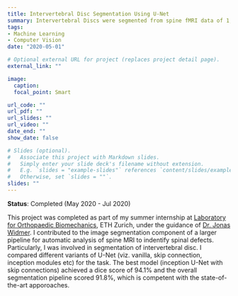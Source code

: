 ```yaml
---
title: Intervertebral Disc Segmentation Using U-Net
summary: Intervertebral Discs were segmented from spine fMRI data of 1,000 individuals using U-Net. With an F1 socre of 94.1%, this project achieved the results similar to the state-of-the-art literature.
tags:
- Machine Learning
- Computer Vision
date: "2020-05-01"

# Optional external URL for project (replaces project detail page).
external_link: ""

image:
  caption: 
  focal_point: Smart

url_code: ""
url_pdf: ""
url_slides: ""
url_video: ""
date_end: ""
show_date: false

# Slides (optional).
#   Associate this project with Markdown slides.
#   Simply enter your slide deck's filename without extension.
#   E.g. `slides = "example-slides"` references `content/slides/example-slides.md`.
#   Otherwise, set `slides = ""`.
slides: ""
---
```


**Status**: Completed (May 2020 - Jul 2020)


This project was completed as part of my summer internship at [Laboratory for Orthopaedic Biomechanics](https://orthobiomech.ethz.ch/), ETH Zurich, under the guidance of [Dr. Jonas Widmer](https://biomech.ethz.ch/the-institute/people/person-detail.html?persid=172198). I contributed to the image segmentation component of a larger pipeline for automatic analysis of spine MRI to indentify spinal defects. Particularly, I was involved in segmentation of intervertebral disc. I compared different variants of U-Net (viz. vanilla, skip connection, inception modules etc) for the task. The best model (inception U-Net with skip connections) achieved a dice score of 94.1% and the overall segmentation pipeline scored 91.8%, which is competent with the state-of-the-art apporoaches.